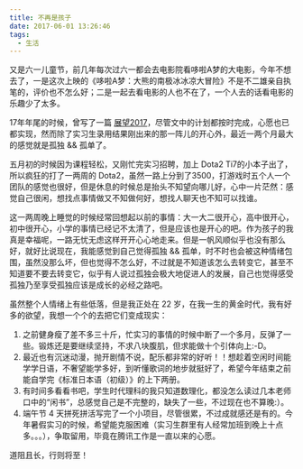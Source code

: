 ```yaml
---
title: 不再是孩子
date: 2017-06-01 13:26:46
tags:
  - 生活
---
```


又是六一儿童节，前几年每次过六一都会去电影院看哆啦A梦的大电影，今年不想去了，一是这次上映的《哆啦A梦：大熊的南极冰冰凉大冒险》不是不二雄亲自执笔的，评价也不怎么好；二是一起去看电影的人也不在了，一个人去的话看电影的乐趣少了太多。

<!--more-->

17年年尾的时候，曾写了一篇 [展望2017](http://segmentfault.me/2016/12/08/%E5%B1%95%E6%9C%9B-2017/)，尽管文中的计划都按时完成，心愿也已都实现，然而除了实习生录用结果刚出来的那一阵儿的开心外，最近一两个月最大的感觉就是孤独 && 孤单了。

五月初的时候因为课程轻松，又刚忙完实习招聘，加上 Dota2 Ti7的小本子出了，所以疯狂的打了一两周的 Dota2，虽然一路上分到了3500，打游戏时五个人一个团队的感觉也很好，但是休息的时候总是抬头不知望向哪儿好，心中一片茫然：感觉自己很闲，想找点事情做又不知做何好，想找人聊天也不知可以找谁。

这一两周晚上睡觉的时候经常回想起以前的事情：大一大二很开心，高中很开心，初中很开心，小学的事情已经记不太清了，但是应该也是开心的吧。作为孩子的我真是幸福呢，一路无忧无虑这样开开心心地走来。但是一帆风顺似乎也没有那么好，就好比说现在，我能感觉到自己觉得孤独 && 孤单，时不时也会被这种情绪包围，虽然没那么坏，但也觉得不怎么好，不过就是不知道该怎么去转变它，甚至不知道要不要去转变它，似乎有人说过孤独会极大地促进人的发展，自己也觉得感受孤独乃至享受孤独应该是成长的必经之路吧。

虽然整个人情绪上有些低落，但是我正处在 22 岁，在我一生的黄金时代，我有好多的欲望，我想一个个的去把它们变成现实：

1. 之前健身瘦了差不多三十斤，忙实习的事情的时候中断了一个多月，反弹了一些。锻炼还是要继续坚持，不求八块腹肌，但求能做十个引体向上:-D。
2. 最近也有沉迷动漫，抛开剧情不说，配乐都非常的好听！！想趁着空闲时间能学学日语，不奢望能学多好，到听懂歌词的地步就挺好了，希望今年结束之前能自学完《标准日本语（初级）》的上下两册。
3. 有时间多看看书吧，学生时代理科的我只知道数理化，都没怎么读过几本老师口中的“闲书”，总感觉自己是不完整的，缺失了一些，不过现在也不算晚:）。
4. 端午节 4 天拼死拼活写完了一个小项目，尽管很累，不过成就感还是有的。今年暑假实习的时候，希望能克服困难（实习生群里有人经常加班到晚上十点多。。。），争取留用，毕竟在腾讯工作是一直以来的心愿。

道阻且长，行则将至！
